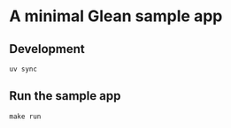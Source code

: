 # A minimal Glean sample app

## Development

```
uv sync
```

## Run the sample app

```
make run
```
